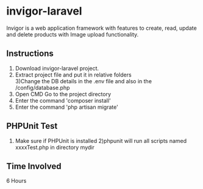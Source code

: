 # invigor-laravel

Invigor is a web application framework with features to create, read, update and delete products with Image upload functionality.

## Instructions

1) Download invigor-laravel project.  
2) Extract project file and put it in relative folders  
3)Change the DB details in the .env file and also in the /config/database.php  
4) Open CMD  Go to the project directory  
5) Enter the command 'composer install'  
6) Enter the command 'php artisan migrate' 

## PHPUnit Test

1) Make sure if PHPUnit is installed
2)phpunit  <mydir> will run all scripts named xxxxTest.php in directory mydir

## Time Involved
6 Hours


